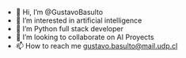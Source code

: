 - 👋 Hi, I’m @GustavoBasulto
- 👀 I’m interested in artificial intelligence
- 🌱 I’m Python full stack developer
- 💞️ I’m looking to collaborate on AI Proyects
- 📫 How to reach me gustavo.basulto@mail.udp.cl

<!---
GustavoBasulto/GustavoBasulto is a ✨ special ✨ repository because its `README.md` (this file) appears on your GitHub profile.
You can click the Preview link to take a look at your changes.
--->
